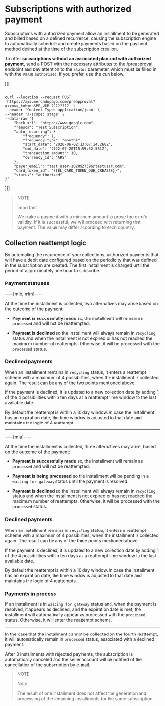 # Subscriptions with authorized payment

Subscriptions with authorized payment allow an installment to be generated and billed based on a defined recurrence, causing the subscription engine to automatically schedule and create payments based on the payment method defined at the time of the subscription creation.

To offer **subscriptions without an associated plan and with authorized payment**, send a POST with the necessary attributes to the [/preapproval](/developers/en/reference/subscriptions/_preapproval/post) endpoint and pay attention to the `status` parameter, which must be filled in with the value `authorized`. If you prefer, use the _curl_ below.

[[[
```curl

curl --location --request POST 'https://api.mercadopago.com/preapproval?access_token=APP_USR-????????' \
--header 'Content-Type: application/json' \
--header 'X-scope: stage' \
--data-raw '{
    "back_url": "https://www.google.com",
    "reason": "Test Subscription",
    "auto_recurring": {
        "frequency": 1,
        "frequency_type": "months",
        "start_date": "2020-06-02T13:07:14.260Z",
        "end_date": "2022-07-20T15:59:52.581Z",
        "transaction_amount": 10,
        "currency_id": "ARS"
    },
    "payer_email": "test_user+1020927396@testuser.com",
    "card_token_id": "{{EL_CARD_TOKEN_QUE_CREASTE}}",
    "status": "authorized"
}'
```
]]]

> NOTE
>
> Important
>
> We make a payment with a minimum amount to prove the card's validity. If it is successful, we will proceed with returning that payment. The value may differ according to each country.

## Collection reattempt logic

By automating the recurrence of your collections, authorized payments that will have a debit date configured based on the periodicity that was defined in the subscription are created. The first installment is charged until the period of approximately one hour to subscribe.

### Payment statuses

----[mlb, mlm]----

At the time the installment is collected, two alternatives may arise based on the outcome of the payment:

* __Payment is successfully made__ so, the installment will remain as `processed` and will not be reattempted. 

* __Payment is declined__ so the installment will always remain in `recycling` status and when the installment is not expired or has not reached the maximum number of reattempts. Otherwise, it will be processed with the `processed` status.

### Declined payments

When an installment remains in `recycling` status, it enters a reattempt scheme with a maximum of 4 possibilities, when the installment is collected again. The result can be any of the two points mentioned above. 

If the payment is declined, it is updated to a new collection date by adding 1 of the 4 possibilities within ten days as a reattempt time window to the last available date.

By default the reattempt is within a 10 day window. In case the installment has an expiration date, the time window is adjusted to that date and maintains the logic of 4 reattempt.

------------

----[mla]----

At the time the installment is collected, three alternatives may arise, based on the outcome of the payment:

* __Payment is successfully made__ so, the installment will remain as `processed` and will not be reattempted. 

* __Payment is being processed__ so the installment will be pending in a `waiting for gateway` status until the payment is resolved.

* __Payment is declined__ so the installment will always remain in `recycling` status and when the installment is not expired or has not reached the maximum number of reattempts. Otherwise, it will be processed with the `processed` status.

### Declined payments

When an installment remains in `recycling` status, it enters a reattempt scheme with a maximum of 4 possibilities, when the installment is collected again. The result can be any of the three points mentioned above. 

If the payment is declined, it is updated to a new collection date by adding 1 of the 4 possibilities within ten days as a reattempt time window to the last available date.

By default the reattempt is within a 10 day window. In case the installment has an expiration date, the time window is adjusted to that date and maintains the logic of 4 reattempts.

### Payments in process

If an installment is in `waiting for gateway` status and, when the payment is resolved, it appears as declined, and the expiration date is met, the installment will automatically appear as processed with the `processed` status. Otherwise, it will enter the reattempt scheme.

------------

In the case that the installment cannot be collected on the fourth reattempt, it will automatically remain in `processed` status, associated with a declined payment.

After 3 installments with rejected payments, the subscription is automatically canceled and the seller account will be notified of the cancellation of the subscription by e-mail.

> NOTE
> 
> Note
> 
> The result of one installment does not affect the generation and processing of the remaining installments for the same subscription.

